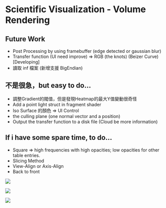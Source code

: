 # Scientific Visualization - Volume Rendering

## Future Work
* Post Processing by using framebuffer (edge detected or gaussian blur)
* Transfer function (UI need improve) => RGB (the knots) (Beizer Curve) [Developing]
* 讀取 inf 檔案 (新增支援 BigEndian)

## 不是很急，but easy to do...
* 調整Gradient的閥值，但是發現Heatmap的最大Y值變動很奇怪
* Add a point light struct in fragment shader
* Iso Surface 的顏色 => UI Control
* the culling plane (one normal vector and a position)
* Output the transfer function to a disk file (Cloud be more information)

## If i have some spare time, to do...
* Square => high frequencies with high opacities; low opacities for other table entries.
* Slicing Method
* View-Align or Axis-Align
* Back to front

![](https://i.imgur.com/Ke7oSoX.png)

![](https://i.imgur.com/i7r4Nbl.png)

![](https://i.imgur.com/a5vuX1t.jpg)